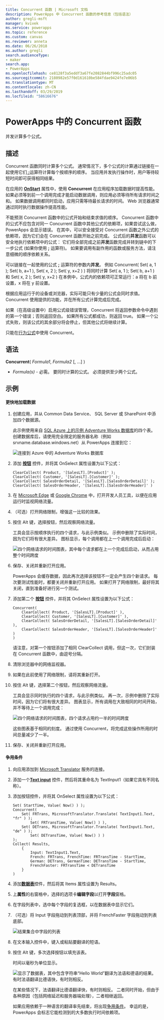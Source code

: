 ```yaml
---
title: Concurrent 函数 | Microsoft 文档
description: PowerApps 中 Concurrent 函数的参考信息（包括语法）
author: gregli-msft
manager: kvivek
ms.service: powerapps
ms.topic: reference
ms.custom: canvas
ms.reviewer: anneta
ms.date: 06/26/2018
ms.author: gregli
search.audienceType:
- maker
search.app:
- PowerApps
ms.openlocfilehash: ce8128f3a5eddf3a67fe2082844bf996c25adc05
ms.sourcegitcommit: 2180982e57f0d161610be584fdae9424fe7e06b5
ms.translationtype: MT
ms.contentlocale: zh-CN
ms.lasthandoff: 03/29/2019
ms.locfileid: "58616676"
---
```

# <a name="concurrent-function-in-powerapps"></a>PowerApps 中的 Concurrent 函数
并发计算多个公式。

## <a name="description"></a>描述
Concurrent 函数同时计算多个公式。 通常情况下，多个公式的计算通过链接在一起使用它们[ **;**](operators.md)运算符计算每个按顺序的顺序。 当应用并发执行操作时，用户等待较短时间即可获得相同结果。

在应用的 [**OnStart**](../controls/control-screen.md) 属性中，使用 **Concurrent** 在应用程序加载数据时提高性能。 如果必须等到前一个调用完成才能启动数据调用，则应用必须等待所有请求时间之和。 如果数据调用都同时启动，应用只需等待最长请求的时间。 Web 浏览器通常通过同时执行数据操作提高性能。

不能预测 Concurrent 函数中的公式开始和结束求值的顺序。 Concurrent 函数中的公式不应包含对同一 Concurrent 函数中其他公式的依赖项，如果尝试这么做，PowerApps 会显示错误。 在其中，可以安全接受对 Concurrent 函数之外公式的依赖项，因为它们会在 Concurrent 函数开始之前完成。 公式后的**并发**函数可以安全地执行依赖项中的公式： 它们将全部完成之前**并发**函数完成并转到链中的下一步公式 (如果你使用 **;** 运算符)。 如果要调用有副作用的函数或服务方法，请注意细微的顺序依赖关系。

可以链接在一起使用的公式 **;** 运算符的参数内**并发**。 例如 Concurrent( Set( a, 1 ); Set( b, a+1 ), Set( x, 2 ); Set( y, x+2 ) ) 将同时计算 Set( a, 1 ); Set( b, a+1 ) 和 Set( x, 2 ); Set( y, x+2 ) 在本例中，公式内的依赖项可正常运行：a 将在 b 前设置，x 将在 y 前设置。

根据应用运行于的设备或浏览器，实际可能只有少量的公式会同时求值。 Concurrent 使用提供的功能，并在所有公式计算完成后完成。

如果（在高级设置中）启用公式级错误管理，Concurrent 将返回参数命令中遇到的第一个错误；否则返回空白。 如果所有公式都成功，则返回 true。 如果一个公式失败，则该公式的其余部分将会停止，但其他公式将继续计算。

只能在[行为公式](../working-with-formulas-in-depth.md)中使用 Concurrent。

## <a name="syntax"></a>语法
**Concurrent**( *Formula1*, *Formula2* [, ...] )

* *Formula(s)* - 必需。 要同时计算的公式。 必须提供至少两个公式。

## <a name="examples"></a>示例

#### <a name="loading-data-faster"></a>更快地加载数据

1. 创建应用，并从 Common Data Service、 SQL Server 或 SharePoint 中添加四个数据源。 

    此示例使用来自 [SQL Azure 上的示例 Adventure Works 数据库](https://docs.microsoft.com/azure/sql-database/sql-database-get-started-portal)的四个表。 创建数据库后，请使用完全限定的服务器名称（例如 srvname.database.windows.net）从 PowerApps 连接到它：

    ![连接到 Azure 中的 Adventure Works 数据库](media/function-concurrent/connect-database.png)

2. 添加 **[按钮](../controls/control-button.md)** 控件，并将其 OnSelect 属性设置为以下公式：

    ```powerapps-dot
    ClearCollect( Product, '[SalesLT].[Product]' );
    ClearCollect( Customer, '[SalesLT].[Customer]' );
    ClearCollect( SalesOrderDetail, '[SalesLT].[SalesOrderDetail]' ); 
    ClearCollect( SalesOrderHeader, '[SalesLT].[SalesOrderHeader]' )
    ```

3. 在 [Microsoft Edge](https://docs.microsoft.com/microsoft-edge/devtools-guide/network) 或 [Google Chrome](https://developers.google.com/web/tools/chrome-devtools/network-performance/) 中，打开开发人员工具，以便在应用运行时监视网络流量。

1. （可选）打开网络限制，增强这一比较的效果。

4. 按住 Alt 键，选择按钮，然后观察网络流量。

    工具会显示按顺序执行的四个请求，与此示例类似。  示例中删除了实际时间，因为它们将有很大差异。  图标显示，每个调用都在上一个调用完成后启动：

    ![四个网络请求的时间图表，其中每个请求都在上一个完成后启动，从而占用整个时间跨度](media/function-concurrent/chained-network.png)

5. 保存、关闭并重新打开应用。

    PowerApps 会缓存数据，因此再次选择该按钮不一定会产生四个新请求。 每次要测试性能时，都要关闭并重新打开应用。 如果打开了网络限制，最好将其关闭，直到准备好进行另一个测试。

1. 添加第二个 **[按钮](../controls/control-button.md)** 控件，并将其 OnSelect 属性设置为以下公式：

    ```powerapps-dot
    Concurrent( 
        ClearCollect( Product, '[SalesLT].[Product]' ), 
        ClearCollect( Customer, '[SalesLT].[Customer]' ),
        ClearCollect( SalesOrderDetail, '[SalesLT].[SalesOrderDetail]' ),
        ClearCollect( SalesOrderHeader, '[SalesLT].[SalesOrderHeader]' )
    )
    ```

    请注意，对第一个按钮添加了相同 ClearCollect 调用，但这一次，它们封装在 Concurrent 函数中，由逗号分隔。

2. 清除浏览器中的网络监视器。

1. 如果在此前使用了网络限制，请将其重新打开。

3. 按住 Alt 键，选择第二个按钮，然后观察网络流量。

    工具会显示同时执行的四个请求，与此示例类似。  再一次，示例中删除了实际时间，因为它们将有很大差异。  图表显示，所有调用在大致相同的时间开始，并不等待上一个调用完成：

    ![四个网络请求的时间图表，四个请求占用约一半的时间跨度](media/function-concurrent/concurrent-network.png)

    这些图表基于相同的刻度。 通过使用 Concurrent，将完成这些操作所用的时间总量减少了一半。 

5. 保存、关闭并重新打开应用。

#### <a name="race-condition"></a>争用条件

1. 向应用添加到 [Microsoft Translator](../connections/connection-microsoft-translator.md) 服务的连接。

2. 添加一个[**Text input**](../controls/control-text-input.md)  控件，然后将其重命名为 TextInput1（如果它具有不同名称）。

3. 添加按钮控件，并将其 OnSelect 属性设置为以下公式：

    ```powerapps-dot
    Set( StartTime, Value( Now() ) );
    Concurrent(
        Set( FRTrans, MicrosoftTranslator.Translate( TextInput1.Text, "fr" ) ); 
            Set( FRTransTime, Value( Now() ) ),
        Set( DETrans, MicrosoftTranslator.Translate( TextInput1.Text, "de" ) ); 
            Set( DETransTime, Value( Now() ) )
    );
    Collect( Results,
        { 
            Input: TextInput1.Text,
            French: FRTrans, FrenchTime: FRTransTime - StartTime, 
            German: DETrans, GermanTime: DETransTime - StartTime, 
            FrenchFaster: FRTransTime < DETransTime
        }
    )
    ```

4. 添加[**数据表**](../controls/control-data-table.md)控件，然后将其 Items 属性设置为 Results。

1. 上**属性**的右窗格中，选择的选项卡**编辑字段**以打开**字段**窗格。

1. 在字段列表中，选中每个字段的复选框，以在数据表中显示它们。

1. （可选）将 Input 字段拖动到列表顶部，并将 FrenchFaster 字段拖动到列表底部。

    ![结果集合中字段的列表](media/function-concurrent/field-list.png) 

6. 在文本输入控件中，键入或粘贴要翻译的短语。

7. 按住 Alt 键，多次选择按钮以填充该表。

    时间以毫秒为单位显示。
  
    ![显示了数据表，其中包含字符串“Hello World”翻译为法语和德语的结果。 有时法语翻译比德语快，有时则相反。](media/function-concurrent/race-condition.png) 

    在某些情况下，法语翻译比德语翻译快，有时则相反。 二者同时开始，但由于各种原因（包括网络延迟和服务器端处理），二者相继返回。

    如果应用依赖于一种语言的翻译率先结束，将出现[争用条件](https://en.wikipedia.org/wiki/Race_condition)。 幸运的是，PowerApps 会标志它能检测到的大多数执行时间依赖项。
